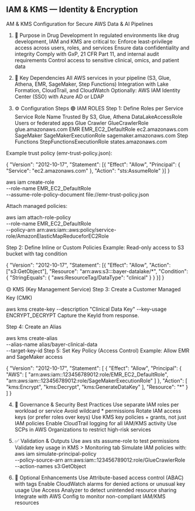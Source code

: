 ## IAM & KMS — Identity & Encryption
AM & KMS Configuration for Secure AWS Data & AI Pipelines

1. 🎯 Purpose in Drug Development
In regulated environments like drug development, IAM and KMS are critical to:
Enforce least-privilege access across users, roles, and services
Ensure data confidentiality and integrity
Comply with GxP, 21 CFR Part 11, and internal audit requirements
Control access to sensitive clinical, omics, and patient data

2. 🔗 Key Dependencies
All AWS services in your pipeline (S3, Glue, Athena, EMR, SageMaker, Step Functions)
Integration with Lake Formation, CloudTrail, and CloudWatch
Optionally: AWS IAM Identity Center (SSO) with Azure AD or LDAP

3. ⚙️ Configuration Steps
🟣 IAM ROLES
Step 1: Define Roles per Service
Service	                    Role Name	                              Trusted By
S3, Glue, Athena	          DataLakeAccessRole	                    Users or federated apps
Glue Crawler	              GlueCrawlerRole	                        glue.amazonaws.com
EMR	                        EMR_EC2_DefaultRole	                    ec2.amazonaws.com
SageMaker	                  SageMakerExecutionRole	                sagemaker.amazonaws.com
Step Functions	            StepFunctionsExecutionRole	            states.amazonaws.com

Example trust policy (emr-trust-policy.json):


{
  "Version": "2012-10-17",
  "Statement": [{
    "Effect": "Allow",
    "Principal": { "Service": "ec2.amazonaws.com" },
    "Action": "sts:AssumeRole"
  }]
}

aws iam create-role \
  --role-name EMR_EC2_DefaultRole \
  --assume-role-policy-document file://emr-trust-policy.json

Attach managed policies:

aws iam attach-role-policy \
  --role-name EMR_EC2_DefaultRole \
  --policy-arn arn:aws:iam::aws:policy/service-role/AmazonElasticMapReduceforEC2Role

Step 2: Define Inline or Custom Policies
Example: Read-only access to S3 bucket with tag condition

{
  "Version": "2012-10-17",
  "Statement": [{
    "Effect": "Allow",
    "Action": ["s3:GetObject"],
    "Resource": "arn:aws:s3:::bayer-datalake/*",
    "Condition": {
      "StringEquals": {
        "aws:ResourceTag/DataType": "clinical"
      }
    }
  }]
}

🟡 KMS (Key Management Service)
Step 3: Create a Customer Managed Key (CMK)

aws kms create-key --description "Clinical Data Key" --key-usage ENCRYPT_DECRYPT
Capture the KeyId from response.

Step 4: Create an Alias

aws kms create-alias \
  --alias-name alias/bayer-clinical-data \
  --target-key-id <KeyId>
Step 5: Set Key Policy (Access Control)
Example: Allow EMR and SageMaker access

{
  "Version": "2012-10-17",
  "Statement": [
    {
      "Effect": "Allow",
      "Principal": {
        "AWS": [
          "arn:aws:iam::123456789012:role/EMR_EC2_DefaultRole",
          "arn:aws:iam::123456789012:role/SageMakerExecutionRole"
        ]
      },
      "Action": [
        "kms:Encrypt", "kms:Decrypt", "kms:GenerateDataKey"
      ],
      "Resource": "*"
    }
  ]
}

4. 🔐 Governance & Security Best Practices
Use separate IAM roles per workload or service
Avoid wildcard * permissions
Rotate IAM access keys (or prefer roles over keys)
Use KMS key policies + grants, not just IAM policies
Enable CloudTrail logging for all IAM/KMS activity
Use SCPs in AWS Organizations to restrict high-risk services

5. ✅ Validation & Outputs
Use aws sts assume-role to test permissions
Validate key usage in KMS > Monitoring tab
Simulate IAM policies with:
aws iam simulate-principal-policy \
  --policy-source-arn arn:aws:iam::123456789012:role/GlueCrawlerRole \
  --action-names s3:GetObject

6. 🌱 Optional Enhancements
Use Attribute-based access control (ABAC) with tags
Enable CloudWatch alarms for denied actions or unusual key usage
Use Access Analyzer to detect unintended resource sharing
Integrate with AWS Config to monitor non-compliant IAM/KMS resources

